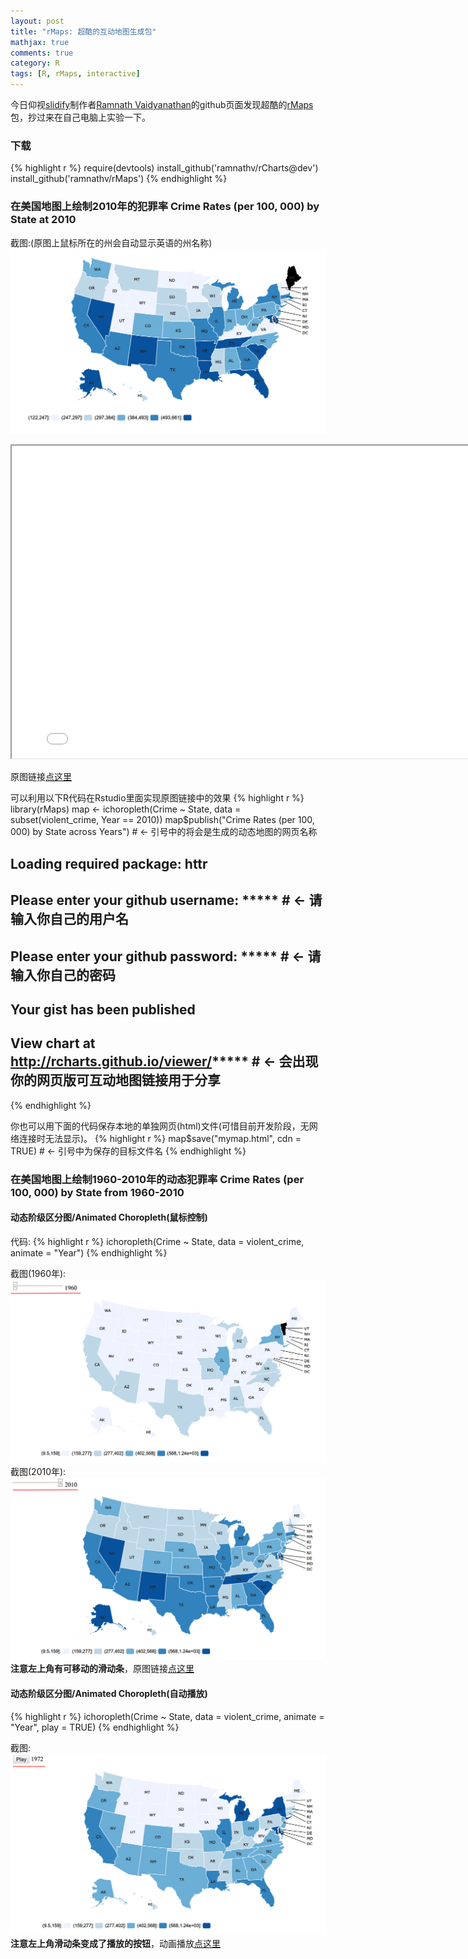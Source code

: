 ```yaml
---
layout: post
title: "rMaps: 超酷的互动地图生成包"
mathjax: true
comments: true
category: R
tags: [R, rMaps, interactive]
---
```


今日仰视[slidify](https://github.com/ramnathv/slidify)制作者[Ramnath Vaidyanathan](https://github.com/ramnathv)的github页面发现超酷的[rMaps](https://github.com/ramnathv/rMaps)包，抄过来在自己电脑上实验一下。


### 下载

{% highlight r %}
require(devtools)
install_github('ramnathv/rCharts@dev')
install_github('ramnathv/rMaps')
{% endhighlight %}


### 在美国地图上绘制2010年的犯罪率 Crime Rates (per 100, 000) by State at 2010

截图:(原图上鼠标所在的州会自动显示英语的州名称)
![crime0](/image/crime0.png)

<iframe chart_1="" height="500" width="800" id="iframe-" class="rChart datamaps " seamless="" scrolling="no" src="
/fig/mymap.html
"></iframe>





原图链接[点这里](http://rcharts.github.io/viewer/?25bf56df8416fe8bc22de5d725cde8ca)

可以利用以下R代码在Rstudio里面实现原图链接中的效果
{% highlight r %}
library(rMaps)
map <- ichoropleth(Crime ~ State, data = subset(violent_crime, Year == 2010))
map$publish("Crime Rates (per 100, 000) by State across Years") # <- 引号中的将会是生成的动态地图的网页名称
## Loading required package: httr
## Please enter your github username: ***** # <- 请输入你自己的用户名
## Please enter your github password: ***** # <- 请输入你自己的密码
## Your gist has been published
## View chart at http://rcharts.github.io/viewer/***** # <- 会出现你的网页版可互动地图链接用于分享
{% endhighlight %}

你也可以用下面的代码保存本地的单独网页(html)文件(可惜目前开发阶段，无网络连接时无法显示)。
{% highlight r %}
map$save("mymap.html", cdn = TRUE) # <- 引号中为保存的目标文件名
{% endhighlight %}


### 在美国地图上绘制1960-2010年的动态犯罪率 Crime Rates (per 100, 000) by State from 1960-2010

#### 动态阶级区分图/Animated Choropleth(鼠标控制)
代码:
{% highlight r %}
ichoropleth(Crime ~ State, data = violent_crime, animate = "Year")
{% endhighlight %}

截图(1960年):
![crime1](/image/crime1.png)
截图(2010年): 
![crime2](/image/crime2.png)
**注意左上角有可移动的滑动条**，原图链接[点这里](http://rcharts.github.io/viewer/?3aa0696e473b5bd16fc6bd2979758183)

#### 动态阶级区分图/Animated Choropleth(自动播放)
{% highlight r %}
ichoropleth(Crime ~ State, data = violent_crime, animate = "Year", play = TRUE)
{% endhighlight %}

截图: 
![crime3](/image/crime3.png)
**注意左上角滑动条变成了播放的按钮**，动画播放[点这里](http://rcharts.github.io/viewer/?d32e78d2795db1850b86827627e33c53)